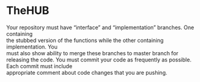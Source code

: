 # TheHUB
Your	repository	must	have	“interface” and	“implementation” branches.	One	containing	
the	 stubbed	 version	 of	 the	 functions	 while	 the	 other	 containing	 implementation.	 You	
must	also	show	ability	to	merge	these	branches	to	master	branch	for	releasing	the	code.
You	 must	 commit	 your	 code	 as	 frequently	 as	 possible.	 Each	 commit	 must	 include	
appropriate	comment	about	code	changes	that	you	are	pushing.

